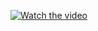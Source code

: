[![Watch the video](https://img.youtube.com/vi/RgZFoC0QHbg/0.jpg)](https://www.youtube.com/watch?v=RgZFoC0QHbg)
